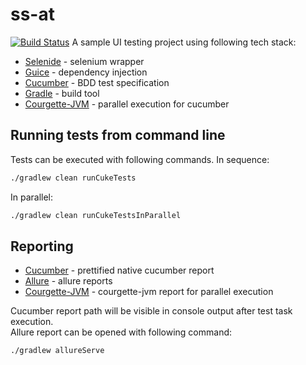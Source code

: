 # ss-at
[![Build Status](https://travis-ci.org/andrcuns/ss-at.svg?branch=master)](https://travis-ci.org/andrcuns/ss-at)
A sample UI testing project using following tech stack:
* [Selenide](https://github.com/codeborne/selenide) - selenium wrapper
* [Guice](https://github.com/google/guice) - dependency injection
* [Cucumber](https://cucumber.io/) - BDD test specification
* [Gradle](https://github.com/gradle/gradle) - build tool
* [Courgette-JVM](https://github.com/prashant-ramcharan/courgette-jvm) - parallel execution for cucumber

## Running tests from command line
Tests can be executed with following commands.
In sequence:
```bash
./gradlew clean runCukeTests
```
In parallel:
```bash
./gradlew clean runCukeTestsInParallel
```

## Reporting
* [Cucumber](https://github.com/damianszczepanik/cucumber-reporting) - prettified native cucumber report
* [Allure](https://github.com/allure-framework/allure2) - allure reports
* [Courgette-JVM](https://github.com/prashant-ramcharan/courgette-jvm) - courgette-jvm report for parallel execution

Cucumber report path will be visible in console output after test task execution.   
Allure report can be opened with following command:
```bash
./gradlew allureServe
```